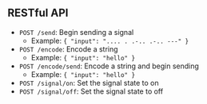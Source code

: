 ## RESTful API
- `POST /send`: Begin sending a signal
  - Example: `{ "input": ".... . .-.. .-.. ---" }`
- `POST /encode`: Encode a string
  - Example: `{ "input": "hello" }`
- `POST /encode/send`: Encode a string and begin sending
  - Example: `{ "input": "hello" }`
- `POST /signal/on`: Set the signal state to on
- `POST /signal/off`: Set the signal state to off
